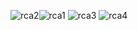 ![rca2](https://github.com/danigitari/resource-cloud/assets/53410851/58535421-3070-4747-82d6-c0b966ab37b7)![rca1](https://github.com/danigitari/resource-cloud/assets/53410851/e1a5aba5-8a7f-4c5d-a8c9-26e585f7233a)
![rca3](https://github.com/danigitari/resource-cloud/assets/53410851/11b73a67-c3d4-4b67-a91b-d3c9e99d6a2f)
![rca4](https://github.com/danigitari/resource-cloud/assets/53410851/c8d4c362-a7eb-4caa-9eb0-651a19f044ea)

